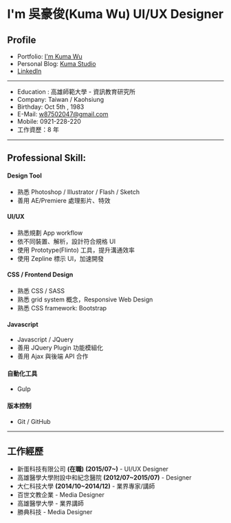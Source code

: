 # I'm 吳豪俊(Kuma Wu) UI/UX Designer

## Profile
- Portfolio: [I'm Kuma Wu](https://kumaheika.portfoliobox.net)
- Personal Blog: [Kuma Studio](https://kumaheika.github.io/)
- [LinkedIn](https://tw.linkedin.com/in/kuma-wu-4b8019a9)

---

- Education : 高雄師範大學 - 資訊教育研究所
- Company: Taiwan / Kaohsiung
- Birthday: Oct 5th , 1983
- E-Mail: [w87502047@gmail.com](mailto:w87502047@gmail.com)
- Mobile: 0921-228-220
- 工作資歷：8 年
---

## Professional Skill:
#### Design Tool
- 熟悉 Photoshop / Illustrator / Flash / Sketch
- 善用 AE/Premiere 處理影片、特效

#### UI/UX
- 熟悉規劃 App workflow
- 依不同裝置、解析，設計符合規格 UI
- 使用 Prototype(Flinto) 工具，提升溝通效率
- 使用 Zepline 標示 UI，加速開發

#### CSS / Frontend Design
- 熟悉 CSS / SASS
- 熟悉 grid system 概念，Responsive Web Design
- 熟悉 CSS framework: Bootstrap

#### Javascript
- Javascript / JQuery
- 善用 JQuery Plugin 功能模組化
- 善用 Ajax 與後端 API 合作

#### 自動化工具
- Gulp

#### 版本控制
- Git / GitHub

---

## 工作經歷
- 新蛋科技有限公司 **(在職)** **(2015/07~)** - UI/UX Designer
- 高雄醫學大學附設中和紀念醫院 **(2012/07~2015/07)** - Designer
- 大仁科技大學 **(2014/10~2014/12)** - 業界專家/講師
- 百世文教企業 - Media Designer
- 高雄醫學大學 - 業界講師
- 勝典科技 - Media Designer
